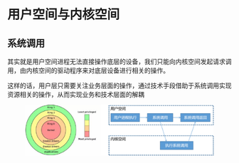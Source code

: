 # 用户空间与内核空间

## 系统调用

其实就是用户空间进程无法直接操作底层的设备，我们只能向内核空间发起请求调用，由内核空间的驱动程序来对底层设备进行相关的操作。

这样的话，用户层只需要关注业务层面的操作，通过技术手段借助于系统调用实现资源相关的操作，从而实现业务和技术层面的解耦

<figure><img src="../../../.gitbook/assets/image (21) (1).png" alt=""><figcaption></figcaption></figure>

